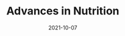 ---
date: 2021-10-07
##
title:     Advances in Nutrition  
## Titel der Publikation, beispielweise The Lancet.
##
authors: 'Jandaghi, P, Hosseini, Z, Chilibeck, P, et al.'
##
status:   default
##
en:
  subtitle:   'The Role of Immunomodulatory Nutrients in Alleviating Complications Related to SARS-CoV-2: A Scoping Review '
  ##
  description: 'The recent coronavirus disease 2019 (COVID-19) pandemic has warranted the need to investigate potential therapies or prophylaxis against this infectious respiratory disease. There is emerging evidence about the potential role of nutrients on COVID-19 in addition to using medications such as hydroxychloroquine and azithromycin. This scoping review aims to explore the literature evaluating the effect of immunomodulatory nutrients on the outcomes including hospitalization, intensive care unit admission, oxygen requirement, and mortality in COVID-19 patients. A literature search of databases including Medline, EMBASE, CINAHL, Web of Science, Cochrane, Scopus, and PubMed, as well as hand-searching in Google Scholar (up to 10 February 2021) was conducted. All human studies with different study designs and without limitation on publication year were included except for non-English-language and review articles. Overall, out of 4412 studies, 19 met our inclusion criteria. Four studies examined the impact of supplementation with vitamin C, 4 studies – zinc, 8 studies – vitamin D, and 3 studies investigated the combination of 2 (zinc and vitamin C) or 3 (vitamin D, vitamin B-12, and magnesium) nutrients. Although limited data exist, available evidence demonstrated that supplementation with immune-supportive micronutrients such as vitamins D and C and zinc may modulate immunity and alleviate the severity and risk of infection. The effectiveness of vitamin C, vitamin D, and zinc on COVID-19 was different based on baseline nutrient status, the duration and dosage of nutrient therapy, time of administration, and severity of the severe acute respiratory syndrome coronavirus 2 (SARS-CoV-2) disease. This review indicated that supplementation with high-dose vitamin C, vitamin D, and zinc may alleviate the complications caused by COVID-19, including inflammatory markers, oxygen therapy, length of hospitalization, and mortality; however, studies were mixed regarding these effects. Further randomized clinical trials are necessary to identify the most effective nutrients and the safe dosage to combat SARS-CoV-2.'
  ## 
  tags:    [COVID-19, immunomodulatory nutrients, SARS-CoV-2, vitamin C, vitamin D, zinc]
  ## 
de: 
## 
##
  subtitle:   ' Die Rolle von immunmodulatorischen Nährstoffen bei der Linderung von Komplikationen im Zusammenhang mit SARS-CoV-2: Eine Übersichtsarbeit'
  description: 'Die jüngste Pandemie der Coronavirus-Krankheit 2019 (COVID-19) hat die Notwendigkeit begründet, mögliche Therapien oder Prophylaxen gegen diese infektiöse Atemwegserkrankung zu untersuchen. Es gibt neue Erkenntnisse über die potenzielle Rolle von Nährstoffen bei COVID-19 zusätzlich zur Verwendung von Medikamenten wie Hydroxychloroquin und Azithromycin. Ziel dieser Übersichtsarbeit ist es, die Literatur zu untersuchen, die die Auswirkungen immunmodulatorischer Nährstoffe auf die Ergebnisse, einschließlich Krankenhausaufenthalt, Aufnahme in die Intensivstation, Sauerstoffbedarf und Sterblichkeit bei COVID-19-Patienten, bewertet. Es wurde eine Literatursuche in Datenbanken wie Medline, EMBASE, CINAHL, Web of Science, Cochrane, Scopus und PubMed sowie eine Handsuche in Google Scholar (bis zum 10. Februar 2021) durchgeführt. Es wurden alle Humanstudien mit unterschiedlichen Studiendesigns und ohne Beschränkung auf das Veröffentlichungsjahr einbezogen, mit Ausnahme von nicht englischsprachigen und Übersichtsartikeln. Von insgesamt 4412 Studien erfüllten 19 unsere Einschlusskriterien. Vier Studien untersuchten die Auswirkungen einer Supplementierung mit Vitamin C, 4 Studien mit Zink, 8 Studien mit Vitamin D, und 3 Studien untersuchten die Kombination von 2 (Zink und Vitamin C) oder 3 (Vitamin D, Vitamin B-12 und Magnesium) Nährstoffen. Obwohl es nur begrenzte Daten gibt, haben die verfügbaren Belege gezeigt, dass eine Supplementierung mit immununterstützenden Mikronährstoffen wie Vitamin D und C und Zink die Immunität modulieren und den Schweregrad und das Risiko einer Infektion verringern kann. Die Wirksamkeit von Vitamin C, Vitamin D und Zink bei COVID-19 war je nach Ausgangsnährstoffstatus, Dauer und Dosierung der Nährstofftherapie, Zeitpunkt der Verabreichung und Schweregrad der Erkrankung an dem schweren akuten respiratorischen Syndrom Coronavirus 2 (SARS-CoV-2) unterschiedlich. Diese Überprüfung ergab, dass eine Supplementierung mit hochdosiertem Vitamin C, Vitamin D und Zink die durch COVID-19 verursachten Komplikationen, einschließlich der Entzündungsmarker, der Sauerstofftherapie, der Dauer des Krankenhausaufenthalts und der Sterblichkeit, lindern kann; allerdings waren die Studien hinsichtlich dieser Wirkungen uneinheitlich. Weitere randomisierte klinische Studien sind erforderlich, um die wirksamsten Nährstoffe und die sichere Dosierung zur Bekämpfung von SARS-CoV-2 zu ermitteln.'
  tags:     [COVID-19, immunmodulierende Nährstoffe, SARS-CoV-2, Vitamin C, Vitamin D, Zink]
group:  "Treatments"
credit:      https://doi.org/10.1093/advances/nmab128
---
